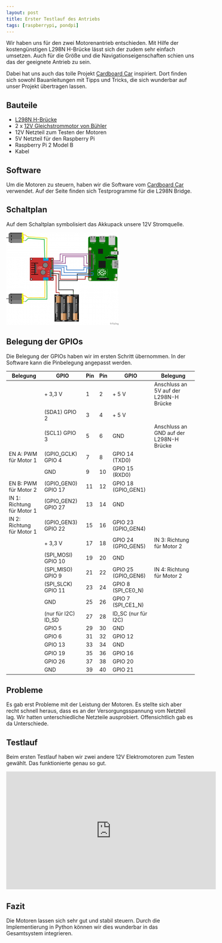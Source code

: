 ```yaml
---
layout: post
title: Erster Testlauf des Antriebs
tags: [raspberrypi, pondpi]
---
```

Wir haben uns für den zwei Motorenantrieb entschieden. Mit Hilfe der kostengünstigen L298N H-Brücke lässt sich der zudem sehr einfach umsetzen. Auch für die Größe und die Navigationseigenschaften schien uns das der geeignete Antrieb zu sein.

Dabei hat uns auch das tolle Projekt [Cardboard Car](http://www.cardboard-car.com) inspiriert. Dort finden sich sowohl Bauanleitungen mit Tipps und Tricks, die sich wunderbar auf unser Projekt übertragen lassen.

## Bauteile

*   [L298N H-Brücke](http://www.amazon.de/dp/B015SQ57VC)
*   2 x [12V Gleichstrommotor von Bühler](https://www.respotec.de/motore-und-pumpen/motore-gleichstrom/motor-116037044.php)
*   12V Netzteil zum Testen der Motoren
*   5V Netzteil für den Raspberry Pi
*   Raspberry Pi 2 Model B
*   Kabel

## Software

Um die Motoren zu steuern, haben wir die Software vom [Cardboard Car](http://www.cardboard-car.com/software) verwendet. Auf der Seite finden sich Testprogramme für die L298N Bridge.

## Schaltplan

Auf dem Schaltplan symbolisiert das Akkupack unsere 12V Stromquelle.

[![Schaltung der Motorsteuerung](/assets/pondpi/Schaltung-Motorsteuerung_Steckplatine-300x247.png)](/assets/pondpi/Schaltung-Motorsteuerung_Steckplatine.png)

## Belegung der GPIOs

Die Belegung der GPIOs haben wir im ersten Schritt übernommen. In der Software kann die Pinbelegung angepasst werden.

|Belegung|GPIO|Pin|Pin|GPIO|Belegung|
|--- |--- |--- |--- |--- |--- |
||+ 3,3 V|1|2|+ 5 V|Anschluss an 5V auf der L298N-H Brücke|
||(SDA1) GPIO 2|3|4|+ 5 V||
||(SCL1) GPIO 3|5|6|GND|Anschluss an GND auf der L298N-H Brücke|
|EN A: PWM für Motor 1|(GPIO_GCLK) GPIO 4|7|8|GPIO 14 (TXD0)||
||GND|9|10|GPIO 15 (RXD0)||
|EN B: PWM für Motor 2|(GPIO_GEN0) GPIO 17|11|12|GPIO 18 (GPIO_GEN1)||
|IN 1: Richtung für Motor 1|(GPIO_GEN2) GPIO 27|13|14|GND||
|IN 2: Richtung für Motor 1|(GPIO_GEN3) GPIO 22|15|16|GPIO 23 (GPIO_GEN4)||
||+ 3,3 V|17|18|GPIO 24 (GPIO_GEN5)|IN 3: Richtung für Motor 2|
||(SPI_MOSI) GPIO 10|19|20|GND||
||(SPI_MISO) GPIO 9|21|22|GPIO 25 (GPIO_GEN6)|IN 4: Richtung für Motor 2|
||(SPI_SLCK) GPIO 11|23|24|GPIO 8 (SPI_CE0_N)||
||GND|25|26|GPIO 7 (SPI_CE1_N)||
||(nur für I2C) ID_SD|27|28|ID_SC (nur für I2C)||
||GPIO 5|29|30|GND||
||GPIO 6|31|32|GPIO 12||
||GPIO 13|33|34|GND||
||GPIO 19|35|36|GPIO 16||
||GPIO 26|37|38|GPIO 20||
||GND|39|40|GPIO 21||

## Probleme

Es gab erst Probleme mit der Leistung der Motoren. Es stellte sich aber recht schnell heraus, dass es an der Versorgungsspannung vom Netzteil lag. Wir hatten unterschiedliche Netzteile ausprobiert. Offensichtlich gab es da Unterschiede.

## Testlauf

Beim ersten Testlauf haben wir zwei andere 12V Elektromotoren zum Testen gewählt. Das funktionierte genau so gut.

<iframe width="560" height="315" src="https://www.youtube.com/embed/qDS_RjNYh58" frameborder="0" allow="accelerometer; autoplay; encrypted-media; gyroscope; picture-in-picture" allowfullscreen></iframe>

## Fazit

Die Motoren lassen sich sehr gut und stabil steuern. Durch die Implementierung in Python können wir dies wunderbar in das Gesamtsystem integrieren.